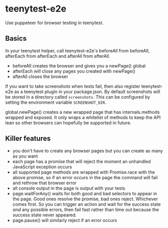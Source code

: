 # teenytest-e2e

Use puppeteer for browser testing in teenytest.

## Basics

In your teenytest helper, call teenytest-e2e's beforeAll from beforeAll, afterEach from afterEach and afterAll from afterAll.

* beforeAll creates the browser and gives you a newPage() global
* afterEach will close any pages you created with newPage()
* afterAll closes the browser

If you want to take screenshots when tests fail, then also register teenytest-e2e as a teenytest plugin in your package.json. By default screenshots will be stored in a directory called `screenshots`. This can be configured by setting the environment variable `SCREENSHOT_DIR`.

global.newPage() creates a new wrapped page that has internals.methods wrapped and exposed. It only wraps a whitelist of methods to keep the API lean so other browsers can hopefully be supported in future.

## Killer features

* you don't have to create any browser pages but you can create as many as you want
* each page has a promise that will reject the moment an unhandled JavaScript exception occurs
* all supported page methods are wrapped with Promise.race with the above promise, so if an error occurs in the page the command will fail and rethrow that browser error
* all console output in the page is output with your tests
* page.waitForAny() waits for both good and bad selectors to appear in the page. Good ones resolve the promise, bad ones reject. Whichever comes first. So you can trigger an action and wait for the success state _and_ any possible errors, then fail fast rather than time out because the success state never appeared.
* page.pause() will similarly reject if an error occurs

